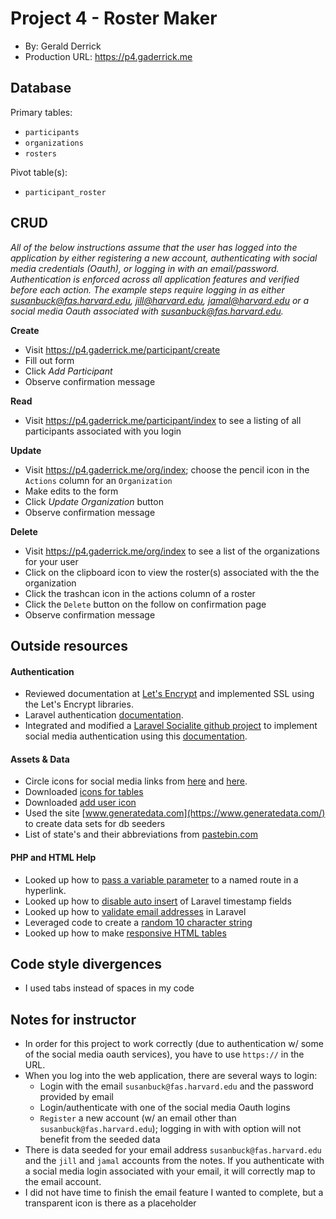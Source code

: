 # Project 4 - Roster Maker
+ By: Gerald Derrick
+ Production URL: <https://p4.gaderrick.me>

## Database
Primary tables:
  + `participants`
  + `organizations`
  + `rosters`
  
Pivot table(s):
  + `participant_roster`

## CRUD
*All of the below instructions assume that the user has logged into the application by either registering a new account, 
authenticating with social media credentials (Oauth), or logging in with an email/password. Authentication is enforced 
across all application features and verified before each action. The example steps require logging in as either 
susanbuck@fas.harvard.edu, jill@harvard.edu, jamal@harvard.edu or a social media Oauth associated with susanbuck@fas.harvard.edu.*

__Create__
  + Visit <https://p4.gaderrick.me/participant/create>
  + Fill out form
  + Click *Add Participant*
  + Observe confirmation message
  
__Read__
  + Visit <https://p4.gaderrick.me/participant/index> to see a listing of all participants associated with you login
  
__Update__
  + Visit <https://p4.gaderrick.me/org/index>; choose the pencil icon in the `Actions` column for an `Organization`
  + Make edits to the form
  + Click *Update Organization* button
  + Observe confirmation message
  
__Delete__
  + Visit <https://p4.gaderrick.me/org/index> to see a list of the organizations for your user
  + Click on the clipboard icon to view the roster(s) associated with the the organization  
  + Click the trashcan icon in the actions column of a roster
  + Click the `Delete` button on the follow on confirmation page
  + Observe confirmation message

## Outside resources
#### Authentication
  + Reviewed documentation at [Let's Encrypt](https://letsencrypt.org/) and implemented SSL using the Let's Encrypt libraries.
  + Laravel authentication [documentation](https://laravel.com/docs/5.6/authentication#authentication-quickstart).
  + Integrated and modified a [Laravel Socialite github project](https://github.com/saqueib/social-auth) to implement social 
  media authentication using this [documentation](http://www.qcode.in/oauth-login-using-facebook-google-twitter-and-github-with-laravel-socialite/).
#### Assets & Data
  + Circle icons for social media links from [here](https://plus.google.com/u/0/+MohdSaquibAnsari) and [here](https://github.com/logos).
  + Downloaded [icons for tables](https://freeiconshop.com/)
  + Downloaded [add user icon](https://icons8.com/)
  + Used the site [www.generatedata.com](https://www.generatedata.com/) to create data sets for db seeders
  + List of state's and their abbreviations from [pastebin.com](https://pastebin.com/eJvwuHqC)
#### PHP and HTML Help
  + Looked up how to [pass a variable parameter](https://stackoverflow.com/questions/34556484/laravel-5-2-named-route-usage-with-variable-parameter) 
  to a named route in a hyperlink.
  + Looked up how to [disable auto insert](https://stackoverflow.com/questions/19937565/disable-laravels-eloquent-timestamps) 
  of Laravel timestamp fields
  + Looked up how to [validate email addresses](https://laravel.com/docs/5.0/validation) in Laravel
  + Leveraged code to create a [random 10 character string](http://www.xeweb.net/2011/02/11/generate-a-random-string-a-z-0-9-in-php/)
  + Looked up how to make [responsive HTML tables](https://www.w3schools.com/bootstrap/bootstrap_ref_css_tables.asp)
## Code style divergences
  + I used tabs instead of spaces in my code

## Notes for instructor
  + In order for this project to work correctly (due to authentication w/ some of the social media oauth services), you 
  have to use `https://` in the URL. 
  + When you log into the web application, there are several ways to login:
    + Login with the email `susanbuck@fas.harvard.edu` and the password provided by email
    + Login/authenticate with one of the social media Oauth logins
    + `Register` a new account (w/ an email other than `susanbuck@fas.harvard.edu`); logging in with with option will not 
    benefit from the seeded data
  + There is data seeded for your email address `susanbuck@fas.harvard.edu` and the `jill` and `jamal` accounts from the notes. 
  If you authenticate with a social media login associated with your email, it will correctly map to the email account.
  + I did not have time to finish the email feature I wanted to complete, but a transparent icon is there as a placeholder
